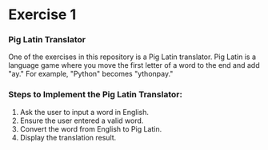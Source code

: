 # Exercise 1

### Pig Latin Translator

One of the exercises in this repository is a Pig Latin translator. Pig Latin is a language game where you move the first letter of a word to the end and add "ay."
For example, "Python" becomes "ythonpay."

### Steps to Implement the Pig Latin Translator:

1. Ask the user to input a word in English.
2. Ensure the user entered a valid word.
3. Convert the word from English to Pig Latin.
4. Display the translation result.
